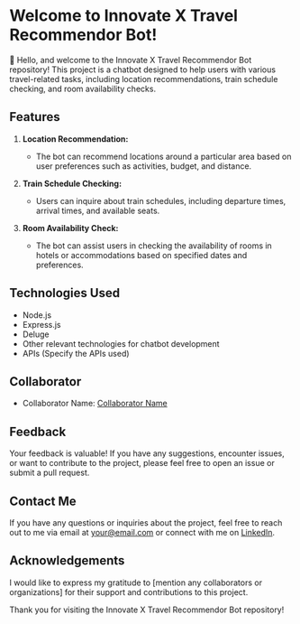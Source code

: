 # Welcome to Innovate X Travel Recommendor Bot!

👋 Hello, and welcome to the Innovate X Travel Recommendor Bot repository! This project is a chatbot designed to help users with various travel-related tasks, including location recommendations, train schedule checking, and room availability checks.

## Features

1. **Location Recommendation:**
   - The bot can recommend locations around a particular area based on user preferences such as activities, budget, and distance.

2. **Train Schedule Checking:**
   - Users can inquire about train schedules, including departure times, arrival times, and available seats.

3. **Room Availability Check:**
   - The bot can assist users in checking the availability of rooms in hotels or accommodations based on specified dates and preferences.

## Technologies Used

- Node.js
- Express.js
- Deluge
- Other relevant technologies for chatbot development
- APIs (Specify the APIs used)

## Collaborator

- Collaborator Name: [Collaborator Name](https://github.com/collaborator)

## Feedback

Your feedback is valuable! If you have any suggestions, encounter issues, or want to contribute to the project, please feel free to open an issue or submit a pull request.

## Contact Me

If you have any questions or inquiries about the project, feel free to reach out to me via email at [your@email.com](mailto:your@email.com) or connect with me on [LinkedIn](https://www.linkedin.com/in/yourlinkedin).

## Acknowledgements

I would like to express my gratitude to [mention any collaborators or organizations] for their support and contributions to this project.

Thank you for visiting the Innovate X Travel Recommendor Bot repository!

